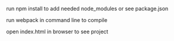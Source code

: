 run npm install to add needed node_modules or see package.json

run webpack in command line to compile

open index.html in browser to see project
